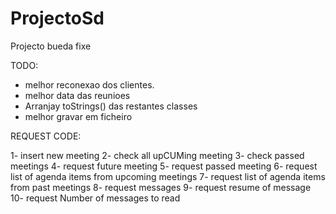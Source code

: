 ProjectoSd
==========

Projecto bueda fixe


TODO:

- melhor reconexao dos clientes.
- melhor data das reunioes
- Arranjay toStrings() das restantes classes
- melhor gravar em ficheiro


REQUEST CODE:

1- insert new meeting
2- check all upCUMing meeting
3- check passed meetings
4- request future meeting
5- request passed meeting
6- request list of agenda items from upcoming meetings
7- request list of agenda items from past meetings
8- request messages
9- request resume of message
10- request Number of messages to read